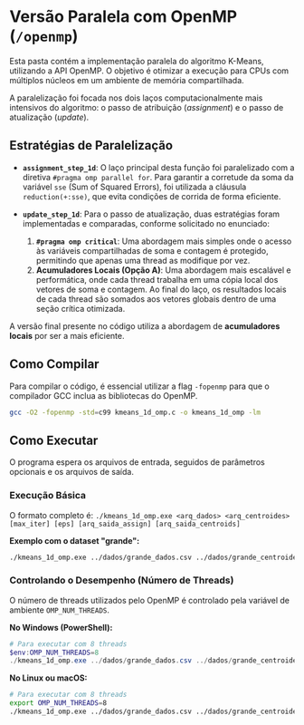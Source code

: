 # Versão Paralela com OpenMP (`/openmp`)

Esta pasta contém a implementação paralela do algoritmo K-Means, utilizando a API OpenMP. O objetivo é otimizar a execução para CPUs com múltiplos núcleos em um ambiente de memória compartilhada.

A paralelização foi focada nos dois laços computacionalmente mais intensivos do algoritmo: o passo de atribuição (*assignment*) e o passo de atualização (*update*).

## Estratégias de Paralelização

-   **`assignment_step_1d`**: O laço principal desta função foi paralelizado com a diretiva `#pragma omp parallel for`. Para garantir a corretude da soma da variável `sse` (Sum of Squared Errors), foi utilizada a cláusula `reduction(+:sse)`, que evita condições de corrida de forma eficiente.

-   **`update_step_1d`**: Para o passo de atualização, duas estratégias foram implementadas e comparadas, conforme solicitado no enunciado:
    1.  **`#pragma omp critical`**: Uma abordagem mais simples onde o acesso às variáveis compartilhadas de soma e contagem é protegido, permitindo que apenas uma thread as modifique por vez.
    2.  **Acumuladores Locais (Opção A)**: Uma abordagem mais escalável e performática, onde cada thread trabalha em uma cópia local dos vetores de soma e contagem. Ao final do laço, os resultados locais de cada thread são somados aos vetores globais dentro de uma seção crítica otimizada.

A versão final presente no código utiliza a abordagem de **acumuladores locais** por ser a mais eficiente.

## Como Compilar

Para compilar o código, é essencial utilizar a flag `-fopenmp` para que o compilador GCC inclua as bibliotecas do OpenMP.

```bash
gcc -O2 -fopenmp -std=c99 kmeans_1d_omp.c -o kmeans_1d_omp -lm
```

## Como Executar

O programa espera os arquivos de entrada, seguidos de parâmetros opcionais e os arquivos de saída.

### Execução Básica

O formato completo é:
`./kmeans_1d_omp.exe <arq_dados> <arq_centroides> [max_iter] [eps] [arq_saida_assign] [arq_saida_centroids]`

**Exemplo com o dataset "grande":**
```bash
./kmeans_1d_omp.exe ../dados/grande_dados.csv ../dados/grande_centroides.csv 50 0.0001 grande_assign.csv grande_centroids.csv
```

### Controlando o Desempenho (Número de Threads)

O número de threads utilizados pelo OpenMP é controlado pela variável de ambiente `OMP_NUM_THREADS`.

**No Windows (PowerShell):**
```powershell
# Para executar com 8 threads
$env:OMP_NUM_THREADS=8
./kmeans_1d_omp.exe ../dados/grande_dados.csv ../dados/grande_centroides.csv
```

**No Linux ou macOS:**
```bash
# Para executar com 8 threads
export OMP_NUM_THREADS=8
./kmeans_1d_omp.exe ../dados/grande_dados.csv ../dados/grande_centroides.csv
```
